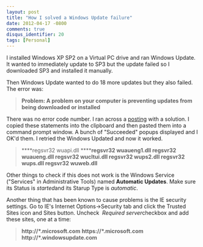 ```yaml
---
layout: post
title: "How I solved a Windows Update failure"
date: 2012-04-17 -0800
comments: true
disqus_identifier: 20
tags: [Personal]
---
```

I installed Windows XP SP2 on a Virtual PC drive and ran Windows Update.
It wanted to immediately update to SP3 but the update failed so I
downloaded SP3 and installed it manually.

Then Windows Update wanted to do 18 more updates but they also failed.
The error was:

> **Problem: A problem on your computer is preventing updates from being
> downloaded or installed**

There was no error code number. I ran across a
[posting](http://www.technipages.com/error-a-problem-on-your-computer-is-preventing-updates-from-being-downloaded.html)
with a solution. I copied these statements into the clipboard and then
pasted them into a command prompt window. A bunch of "Succeeded" popups
displayed and I OK'd them. I retried the Windows Updated and now it
worked.

> ****regsvr32 wuapi.dll
> ******regsvr32 wuaueng1.dll
>  regsvr32 wuaueng.dll
>  regsvr32 wucltui.dll
>  regsvr32 wups2.dll
>  regsvr32 wups.dll
>  regsvr32 wuweb.dll**

Other things to check if this does not work is the Windows Service
("Services" in Administrative Tools) named **Automatic Updates**. Make
sure its Status is *started*and its Starup Type is *automatic*.

Another thing that has been known to cause problems is the IE security
settings. Go to IE's Internet Options-\>Security tab and click the
Trusted Sites icon and Sites button. Uncheck  *Required server*checkbox
and add these sites, one at a time:

> **http://\*.microsoft.com**
>  **https://\*.microsoft.com**
>  **http://\*.windowsupdate.com**

 

